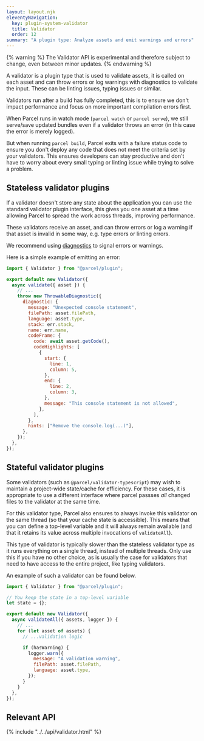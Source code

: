 ```yaml
---
layout: layout.njk
eleventyNavigation:
  key: plugin-system-validator
  title: Validator
  order: 12
summary: "A plugin type: Analyze assets and emit warnings and errors"
---
```


{% warning %}
The Validator API is experimental and therefore subject to change, even between minor updates.
{% endwarning %}

A validator is a plugin type that is used to validate assets, it is called on each asset and can throw errors or log warnings with diagnostics to validate the input. These can be linting issues, typing issues or similar.

Validators run after a build has fully completed, this is to ensure we don't impact performance and focus on more important compilation errors first.

When Parcel runs in watch mode (`parcel watch` or `parcel serve`), we still serve/save updated bundles even if a validator throws an error (in this case the error is merely logged).

But when running `parcel build`, Parcel exits with a failure status code to ensure you don't deploy any code that does not meet the criteria set by your validators. This ensures developers can stay productive and don't have to worry about every small typing or linting issue while trying to solve a problem.

## Stateless validator plugins

If a validator doesn't store any state about the application you can use the standard validator plugin interface, this gives you one asset at a time allowing Parcel to spread the work across threads, improving performance.

These validators receive an asset, and can throw errors or log a warning if that asset is invalid in some way, e.g. type errors or linting errors.

We recommend using [diagnostics](/plugin-system/logging/#diagnostics) to signal errors or warnings.

Here is a simple example of emitting an error:

```js
import { Validator } from "@parcel/plugin";

export default new Validator({
  async validate({ asset }) {
    // ...
    throw new ThrowableDiagnostic({
      diagnostic: {
        message: "Unexpected console statement",
        filePath: asset.filePath,
        language: asset.type,
        stack: err.stack,
        name: err.name,
        codeFrame: {
          code: await asset.getCode(),
          codeHighlights: [
            {
              start: {
                line: 1,
                column: 5,
              },
              end: {
                line: 2,
                column: 3,
              },
              message: "This console statement is not allowed",
            },
          ],
        },
        hints: ["Remove the console.log(...)"],
      },
    });
  },
});
```

## Stateful validator plugins

Some validators (such as `@parcel/validator-typescript`) may wish to maintain a project-wide state/cache for efficiency. For these cases, it is appropriate to use a different interface where parcel passses _all_ changed files to the validator at the same time.

For this validator type, Parcel also ensures to always invoke this validator on the same thread (so that your cache state is accessible). This means that you can define a top-level variable and it will always remain available (and that it retains its value across multiple invocations of `validateAll`).

This type of validator is typically slower than the stateless validator type as it runs everything on a single thread, instead of multiple threads. Only use this if you have no other choice, as is usually the case for validators that need to have access to the entire project, like typing validators.

An example of such a validator can be found below.

```js
import { Validator } from "@parcel/plugin";

// You keep the state in a top-level variable
let state = {};

export default new Validator({
  async validateAll({ assets, logger }) {
    // ...
    for (let asset of assets) {
      // ...validation logic

      if (hasWarning) {
        logger.warn({
          message: "A validation warning",
          filePath: asset.filePath,
          language: asset.type,
        });
      }
    }
  },
});
```

## Relevant API

{% include "../../api/validator.html" %}
